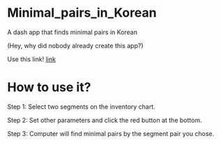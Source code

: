 # Minimal_pairs_in_Korean
A dash app that finds minimal pairs in Korean

(Hey, why did nobody already create this app?)

Use this link! [link](https://minimal-pairs-kor.herokuapp.com/)

# How to use it?
Step 1: Select two segments on the inventory chart.

Step 2: Set other parameters and click the red button at the bottom.

Step 3: Computer will find minimal pairs by the segment pair you chose.


